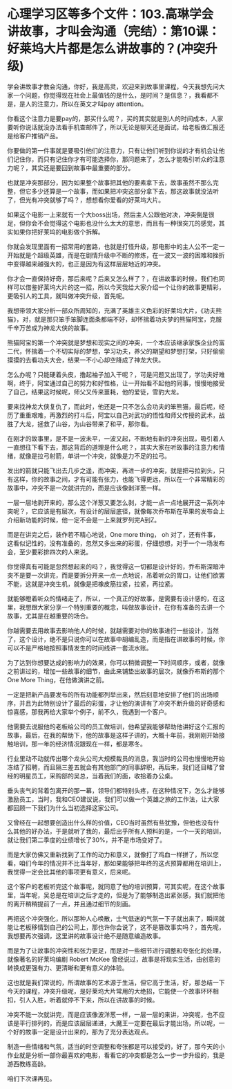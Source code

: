 # 心理学习区等多个文件：103.高琳学会讲故事，才叫会沟通（完结）：第10课：好莱坞大片都是怎么讲故事的？(冲突升级)

学会讲故事才教会沟通，你好，我是高灵，欢迎来到故事里课程，今天我想先问大家一个问题，你觉得现在社会上最值钱的是什么，是时间？是信息？，我看都不是，是人的注意力，所以在英文才叫pay attention。

你看这个注意力是要pay的，那买什么呢？，买的其实就是别人的时间成本，人家要听你说话就没办法看手机查邮件了，所以无论是聊天还是面试，给老板做汇报还是给客户推销产品。

你要做的第一件事就是要吸引他们的注意力，只有让他们听到你说的才有机会让他们记住你，而只有记住你才有可能选择你，那问题来了，怎么才能吸引听众的注意力呢？，其实还是要回到故事中最重要的部分。

也就是冲突那部分，因为如果整个故事把其他的要素拿下去，故事虽然不那么完整，但它多少还算是一个故事，而如果把冲突这部分拿下去，那这故事就没法听了，但光有冲突就够了吗？，想想看你爱看的好莱坞大片。

如果这个电影一上来就有一个大boss出场，然后主人公跟他对决，冲突倒是很足，但你会不会觉得这个电影也没什么太大的意思，而且有一种很突兀的感觉，其实如果你把好莱坞的电影做个拆解。

你就会发现里面有一招常用的套路，也就是打怪升级，那电影中的主人公不一定一开始就是个超级英雄，而是在剧情升级中不断的修炼，在一波又一波的困难和挫折中变得越来越强大的，也正是因为有这样层层地近的冲突。

你才会一直保持好奇，那后来呢？后来又怎么样了？，在讲故事的时候，我们也同样可以借鉴好莱坞大片的这一招，所以今天我给大家介绍一个让你的故事更精彩，更吸引人的工具，就叫做冲突升级，首先呢。

我想带领大家分析一部众所周知的，充满了英雄主义色彩的好莱坞大片，《功夫熊猫》，对，就是那只笨手笨脚连面条都端不好，却怀揣着功夫梦的熊猫阿宝，克服千辛万苦成为神龙大侠的故事。

熊猫阿宝的第一个冲突就是梦想和现实之间的冲突，一个本应该继承家族企业的富二代，怀揣着一个不切实际的梦想，学习功夫，养父的期望和梦想打架，只好偷偷摸摸的去看功夫大会，结果一不小心却空降成了神龙大侠。

怎么办呢？只能硬着头皮，撸起袖子加入干呢？，可是问题又出现了，学功夫好难啊，终于，阿宝通过自己的努力和好性格，让一开始看不起他的同事，慢慢地接受了自己，结果这时候呢，师父又传来噩耗，他的爱徒，雪豹大龙。

要来找神龙大侠复仇了，而此时，他还是一只不怎么会功夫的笨熊猫，最后呢，经历了重重艰难，再激烈的打斗后，阿宝以自己对武功的悟性和师父传授的武术，战胜了大龙，拯救了山谷，为山谷带来了和平，那你看。

在刚才的故事里，是不是一波未平，一波又起，不断地有新的冲突出现，吸引着人一直想往下看下去，那这背后的道理是什么呢？，其实大家在听故事的注意力和情绪，就像是拉弓射箭，单讲一个冲突，就像是力不足的拉弓。

发出的箭就只能飞出去几步之遥，而冲突，再进一步的冲突，就是把弓拉到头，只有这样，你的故事之间，才有可能有张力，也能飞得更远，所以在一个非常精彩的故事中，冲突不是一次就讲完的，而是应该像剥洋葱一样。

一层一层地剥开来的，那么这个洋葱又要怎么剥，才能一点一点地展开这一系列冲突呢？，它应该是有层次，有设计的层层底径，就像每次乔布斯在苹果的发布会上介绍新功能的时候，他一定不会是一上来就罗列完A到Z。

而是在讲完之后，装作若不精心地说，One more thing， oh 对了，还有件事，这看似记性的，没有准备的，忽然又多出来的彩蛋，仔细想想，对于一个一场发布会，至少要彩排四次的人来说。

你觉得真有可能是忽然想起来的吗？，我觉得这一切都是设计好的，乔布斯深暗冲突不是要一次讲完，而是要拆分开来一点一点地说，吊着听众的胃口，让他们欲罢不能，这就是冲突生机，就像是把橡皮筋拉紧，拉紧，再拉紧。

就能够瞪着听众的情绪走了，所以，一个真正的好故事，是需要有设计感的，在这里，我想跟大家分享一个特别重要的概念，叫做故事设计，在你有准备的去讲一个故事，尤其是在越重要的场合。

你越需要去用故事去影响他人的时候，就越需要对你的故事进行一些设计，当然了，这个设计，绝不是只说你可以在故事中胡编乱造，而是指在讲故事的时候，你可以不是严格地按照事情发生的时间线讲一套流水账。

为了达到你想要达成的影响力的效果，你可以稍微调整一下时间顺序，或者，就像之前讲过的，增加一些故事的细节，由此来铺垫出故事的层次，就像乔布斯的那个One More Thing，在他做演讲之前。

一定是把新产品要发布的所有功能都列举出来，然后刻意地安排了他们的出场顺序，并且为此特别设计了最后的彩蛋，才让他的演讲有了冲突不断升级的好奇感和惊喜感，那我再给大家举个例子，前不久，我遇到一个客户。

他需要去说服他的老板给公司的员工做培训，他希望我能够帮助他讲好这个汇报的故事，最后，在我的帮助下，他的故事是这样子讲的，大概十年前，我刚刚开始接触培训，那一年的经济情况跟现在一样，都是寒冬。

行业里动不动就传出哪个龙头公司大规模裁员的消息，我当时的公司也慢慢地开始冻结了招聘，而且隔三差五就会有其他部门的同事辞职，再后来，我们还目睹了曾经的明星员工，采购部的吴总，当着我们的面，收拾着办公桌。

垂头丧气的背着包离开的那一幕，领导们都特别头疼，在这种情况下，怎么才能够激励员工，当时，我和CEO建议说，我们可以做一个英雄之旅的工作法，让大家都回顾一下我们为什么当初选择这家公司。

又曾经在一起想要创造出什么样的价值，CEO当时虽然有些犹豫，但他也没有什么其他的好办法，于是就听了我的，最后出乎所有人预料的是，一个一天的培训，就让我们第二季度的业绩增长了30%，并不是市场变好了。

而是大家仿佛又重新找到了工作的动力和意义，就像打了鸡血一样拼了，所以您看，咱们今年的情况并不比当年好，那如果能够把年终的这点预算都用在培训上，我觉得一定会比其他的事项更有意义，后来呢。

这个客户的老板听完这个故事呢，就同意了他的培训预算，可其实呢，在这个故事里，当年呢，吴总是在培训之后才走的，但是为了能够制造出紧张感，我们就把他的离开稍稍提前了一点，并且通过细节的刻画。

再把这个冲突强化，所以那种人心唤散，士气低迷的气氛一下子就出来了，瞬间就能让老板移情到自己的公司上，那也许你会说了，这不是篡改事实吗？，首先呢，我想要再次强调，这里讲的故事设计绝不是随意编造故事。

而是为了让故事的冲突性和张力更足，而是对一些细节进行调整和夸张化的处理，就像著名的好莱坞编剧 Robert McKee 曾经说过，故事是将现实生活，由创意的转换成更强有力、更清晰和更有意义的体验。

这也就是我们常说的，所谓故事的艺术源于生活，但它高于生活，好，那总结一下今天的课程，冲突升级呢，是好莱坞大片常用的大绝招，它能使一个故事环环相扣，引人入胜，听着就停不下来，所以在讲故事的时候。

冲突不能一次就讲完，而是应该像波洋葱一样，一层一层的来讲，冲突呢，也不应该是平行排列的，而是应该层层递进，大魔王一定要在最后才能出场，所以呢，一个好的故事一定是设计出来的，那为了充分表达观点。

制造一些情绪和气氛，适当的时空调整和夸张都是可以接受的，好了，那今天的小作业就是分析一部你最喜欢的电影，看看它的冲突都是怎么一步一步升级的，我是游西教练高龄。

咱们下次课再见。